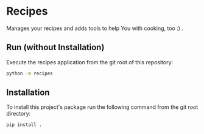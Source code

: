# Recipes

Manages your recipes and adds tools to help You with cooking, too :) .

## Run (without Installation)

Execute the recipes application from the git root of this repository:
```sh
python -m recipes
```

## Installation

To install this project's package run the following command from the git root directory:
```sh
pip install .
```
